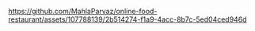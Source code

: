 



https://github.com/MahlaParvaz/online-food-restaurant/assets/107788139/2b514274-f1a9-4acc-8b7c-5ed04ced946d

